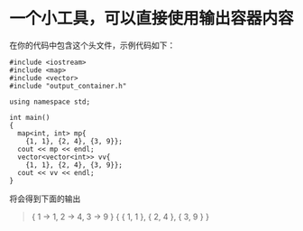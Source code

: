 # 一个小工具，可以直接使用输出容器内容

在你的代码中包含这个头文件，示例代码如下：
```
#include <iostream>
#include <map>
#include <vector>
#include "output_container.h"

using namespace std;

int main()
{
  map<int, int> mp{
    {1, 1}, {2, 4}, {3, 9}};
  cout << mp << endl;
  vector<vector<int>> vv{
    {1, 1}, {2, 4}, {3, 9}};
  cout << vv << endl;
}
```

将会得到下面的输出
> { 1 -> 1, 2 -> 4, 3 -> 9 }
> { { 1, 1 }, { 2, 4 }, { 3, 9 } }



